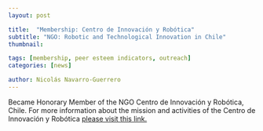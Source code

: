 ```yaml
---
layout: post

title:  "Membership: Centro de Innovación y Robótica"
subtitle: "NGO: Robotic and Technological Innovation in Chile"
thumbnail: 

tags: [membership, peer esteem indicators, outreach]
categories: [news]

author: Nicolás Navarro-Guerrero
---
```


Became Honorary Member of the NGO Centro de Innovación y Robótica, Chile. For more information about the mission and activities of the Centro de Innovación y Robótica <a href="https://www.innovacionyrobotica.com/" target="_blank">please visit this link.</a>

<!--more-->

